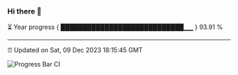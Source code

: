 ### Hi there 👋

⏳ Year progress { ████████████████████████████▁▁ } 93.91 %

---

⏰ Updated on Sat, 09 Dec 2023 18:15:45 GMT

![Progress Bar CI](https://github.com/liununu/liununu/workflows/Progress%20Bar%20CI/badge.svg)

